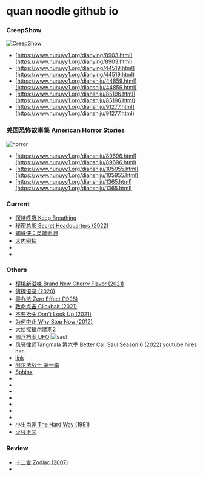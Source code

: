 
# quan noodle github io

### CreepShow

![CreepShow](https://pic.rmb.bdstatic.com/bjh/b590bd31b1fab367246f9e51c3636507.jpeg)

* [https://www.nunuyy1.org/dianying/8903.html](https://www.nunuyy1.org/dianying/8903.html)
* [https://www.nunuyy1.org/dianying/44519.html](https://www.nunuyy1.org/dianying/44519.html)
* [https://www.nunuyy1.org/dianshiju/44859.html](https://www.nunuyy1.org/dianshiju/44859.html)
* [https://www.nunuyy1.org/dianshiju/85196.html](https://www.nunuyy1.org/dianshiju/85196.html)
* [https://www.nunuyy1.org/dianshiju/91277.html](https://www.nunuyy1.org/dianshiju/91277.html)

### 美国恐怖故事集 American Horror Stories

![horror](https://pic.rmb.bdstatic.com/bjh/47b86c09b419d7199459a6d9f1c9a106.jpeg)

* [https://www.nunuyy1.org/dianshiju/89696.html](https://www.nunuyy1.org/dianshiju/89696.html)
* [https://www.nunuyy1.org/dianshiju/105955.html](https://www.nunuyy1.org/dianshiju/105955.html)
* [https://www.nunuyy1.org/dianshiju/1365.html](https://www.nunuyy1.org/dianshiju/1365.html)

### Current

* [保持呼吸 Keep Breathing](https://www.nunuyy2.org/dianshiju/106554.html)
* [秘密总部 Secret Headquarters (2022)](https://www.nunuyy2.org/dianying/107675.html)
* [蜘蛛侠：英雄无归](https://www.nunuyy2.org/dianying/94419.html)
* [大内密探](https://www.nunuyy2.org/dianying/90980.html)
* []()
* []()


### Others

* [樱桃新滋味 Brand New Cherry Flavor (2021) ](https://www.nunuyy1.org/dianshiju/90422.html)
* [侦探语录 (2020)](https://www.nunuyy1.org/dianshiju/76687.html)
* [零办法 Zero Effect (1998)](https://www.nunuyy2.org/dianying/106335.html)
* [致命点击 Clickbait (2021)](https://www.nunuyy2.org/dianshiju/90555.html)
* [不要抬头 Don't Look Up (2021)](https://www.nunuyy2.org/dianying/94596.html)
* [为何中止 Why Stop Now (2012)](https://www.nunuyy2.org/dianying/95619.html)
* [大侦探福尔摩斯2](https://www.nunuyy2.org/dianying/7169.html)
* [幽浮档案 UFO](https://www.nunuyy2.org/dianying/74166.html)
![saul](https://pic.rmb.bdstatic.com/bjh/140f4a5f0c48fe6351ba072ce2c336ec.jpeg)
* 风骚律师Tangmala 第六季 Better Call Saul Season 6 (2022) youtube hires her.
* [link](https://www.nunuyy2.org/dianshiju/99671.html)
* [阿尔法战士 第一季](https://www.nunuyy2.org/dianshiju/16319.html)
* [Sphinx](https://www.nunuyy2.org/dianying/99075.html)
* []()
* []()
* []()
* []()
* []()
* []()
* []()
* [小生当差 The Hard Way (1991)](https://www.nunuyy2.org/dianying/13836.html)
* [火线正义](https://www.nunuyy2.org/dianying/107108.html)

### Review

* [十二宫 Zodiac (2007)](https://www.nunuyy2.org/dianying/11554.html)
* 
